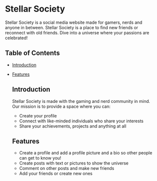 # Stellar Society
Stellar Society is a social media website made for gamers, nerds and anyone in between. Stellar Society is a place to find new friends or reconnect with old friends. Dive into a universe where your passions are celebrated!

## Table of Contents
- [Introduction](#introduction)
- [Features](#features)

  ## Introduction
  Stellar Society is made with the gaming and nerd community in mind. Our mission is to provide a space where you can:
  - Create your profile
  - Connect with like-minded individuals who share your interests
  - Share your achievements, projects and anything at all

  ## Features
  - Create a profile and add a profile picture and a bio so other people can get to know you!
  - Create posts with text or pictures to show the universe
  - Comment on other posts and make new friends
  - Add your friends or create new ones
